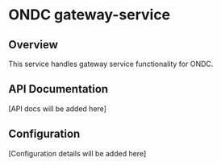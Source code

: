 # ONDC gateway-service

## Overview
This service handles gateway service functionality for ONDC.

## API Documentation
[API docs will be added here]

## Configuration
[Configuration details will be added here]
